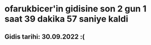 # ofarukbicer'in gidisine son 2 gun 1 saat 39 dakika 57 saniye kaldi

## Gidis tarihi: 30.09.2022 :(